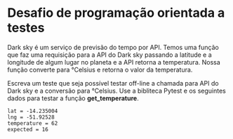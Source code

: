 # Desafio de programação orientada a testes

Dark sky é um serviço de previsão do tempo por API. Temos uma função que faz uma requisição para a API
do Dark sky passando a latitude e a longitude de algum lugar no planeta e a API retorna a temperatura. Nossa função
converte para °Celsius e retorna o valor da temperatura.


Escreva um teste que seja possível testar off-line a chamada para API do Dark sky e a conversão para °Celsius.
Use a bibliteca Pytest e os seguintes dados para testar a função **get_temperature**.

    lat = -14.235004
    lng = -51.92528
    temperature = 62
    expected = 16


